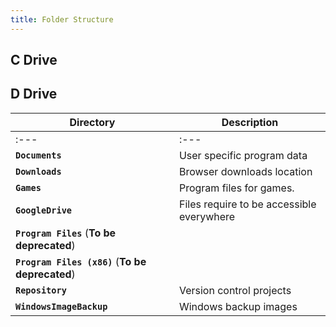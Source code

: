 ```yaml
---
title: Folder Structure
---
```


## C Drive

## D Drive

| Directory                                        | Description                               |
|--------------------------------------------------|-------------------------------------------|
| :---                                             | :---                                      |
| **`Documents`**                                  | User specific program data                |
| **`Downloads`**                                  | Browser downloads location                |
| **`Games`**                                      | Program files for games.                  |
| **`GoogleDrive`**                                | Files require to be accessible everywhere |
| **`Program Files`** (**To be deprecated**)       |                                           |
| **`Program Files (x86)`** (**To be deprecated**) |                                           |
| **`Repository`**                                 | Version control projects                  |
| **`WindowsImageBackup`**                         | Windows backup images                     |
